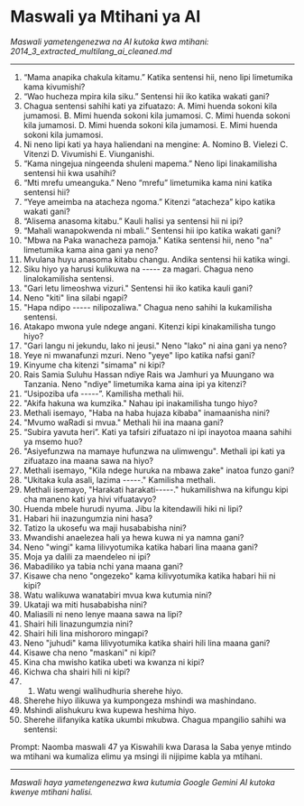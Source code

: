 # Maswali ya Mtihani ya AI
*Maswali yametengenezwa na AI kutoka kwa mtihani: 2014_3_extracted_multilang_ai_cleaned.md*

---

1.  “Mama anapika chakula kitamu.” Katika sentensi hii, neno lipi limetumika kama kivumishi?
2.  “Wao hucheza mpira kila siku.” Sentensi hii iko katika wakati gani?
3.  Chagua sentensi sahihi kati ya zifuatazo: A. Mimi huenda sokoni kila jumamosi. B. Mimi huenda sokoni kila jumamosi. C. Mimi huenda sokoni kila jumamosi. D. Mimi huenda sokoni kila jumamosi. E. Mimi huenda sokoni kila jumamosi.
4.  Ni neno lipi kati ya haya haliendani na mengine: A. Nomino B. Vielezi C. Vitenzi D. Vivumishi E. Viunganishi.
5.  “Kama ningejua ningeenda shuleni mapema.” Neno lipi linakamilisha sentensi hii kwa usahihi?
6.  “Mti mrefu umeanguka.” Neno “mrefu” limetumika kama nini katika sentensi hii?
7.  “Yeye ameimba na atacheza ngoma.” Kitenzi “atacheza” kipo katika wakati gani?
8.  “Alisema anasoma kitabu.” Kauli halisi ya sentensi hii ni ipi?
9.  “Mahali wanapokwenda ni mbali.” Sentensi hii ipo katika wakati gani?
10. "Mbwa na Paka wanacheza pamoja." Katika sentensi hii, neno "na" limetumika kama aina gani ya neno?
11. Mvulana huyu anasoma kitabu changu. Andika sentensi hii katika wingi.
12. Siku hiyo ya harusi kulikuwa na ----- za magari. Chagua neno linalokamilisha sentensi.
13. "Gari letu limeoshwa vizuri." Sentensi hii iko katika kauli gani?
14. Neno "kiti" lina silabi ngapi?
15. "Hapa ndipo ----- nilipozaliwa." Chagua neno sahihi la kukamilisha sentensi.
16. Atakapo mwona yule ndege angani. Kitenzi kipi kinakamilisha tungo hiyo?
17. "Gari langu ni jekundu, lako ni jeusi." Neno "lako" ni aina gani ya neno?
18. Yeye ni mwanafunzi mzuri. Neno "yeye" lipo katika nafsi gani?
19. Kinyume cha kitenzi "simama" ni kipi?
20. Rais Samia Suluhu Hassan ndiye Rais wa Jamhuri ya Muungano wa Tanzania. Neno "ndiye" limetumika kama aina ipi ya kitenzi?
21. “Usipoziba ufa -----”. Kamilisha methali hii.
22. "Akifa hakuna wa kumzika." Nahau ipi inakamilisha tungo hiyo?
23. Methali isemayo, "Haba na haba hujaza kibaba" inamaanisha nini?
24. "Mvumo waRadi si mvua." Methali hii ina maana gani?
25. “Subira yavuta heri”. Kati ya tafsiri zifuatazo ni ipi inayotoa maana sahihi ya msemo huo?
26. "Asiyefunzwa na mamaye hufunzwa na ulimwengu". Methali ipi kati ya zifuatazo ina maana sawa na hiyo?
27. Methali isemayo, "Kila ndege huruka na mbawa zake" inatoa funzo gani?
28. "Ukitaka kula asali, lazima -----." Kamilisha methali.
29. Methali isemayo, "Harakati harakati-----." hukamilishwa na kifungu kipi cha maneno kati ya hivi vifuatavyo?
30. Huenda mbele hurudi nyuma. Jibu la kitendawili hiki ni lipi?
31. Habari hii inazungumzia nini hasa?
32. Tatizo la ukosefu wa maji husababisha nini?
33. Mwandishi anaelezea hali ya hewa kuwa ni ya namna gani?
34. Neno "wingi" kama lilivyotumika katika habari lina maana gani?
35. Moja ya dalili za maendeleo ni ipi?
36. Mabadiliko ya tabia nchi yana maana gani?
37. Kisawe cha neno "ongezeko" kama kilivyotumika katika habari hii ni kipi?
38. Watu walikuwa wanatabiri mvua kwa kutumia nini?
39. Ukataji wa miti husababisha nini?
40. Maliasili ni neno lenye maana sawa na lipi?
41. Shairi hili linazungumzia nini?
42. Shairi hili lina mishororo mingapi?
43. Neno "juhudi" kama lilivyotumika katika shairi hili lina maana gani?
44. Kisawe cha neno "maskani" ni kipi?
45. Kina cha mwisho katika ubeti wa kwanza ni kipi?
46. Kichwa cha shairi hili ni kipi?
47. 1.  Watu wengi walihudhuria sherehe hiyo.
48.  Sherehe hiyo ilikuwa ya kumpongeza mshindi wa mashindano.
49.  Mshindi alishukuru kwa kupewa heshima hiyo.
50.  Sherehe ilifanyika katika ukumbi mkubwa.
Chagua mpangilio sahihi wa sentensi:

Prompt: Naomba maswali 47 ya Kiswahili kwa Darasa la Saba yenye mtindo wa mtihani wa kumaliza elimu ya msingi ili nijipime kabla ya mtihani.

---
*Maswali haya yametengenezwa kwa kutumia Google Gemini AI kutoka kwenye mtihani halisi.*
